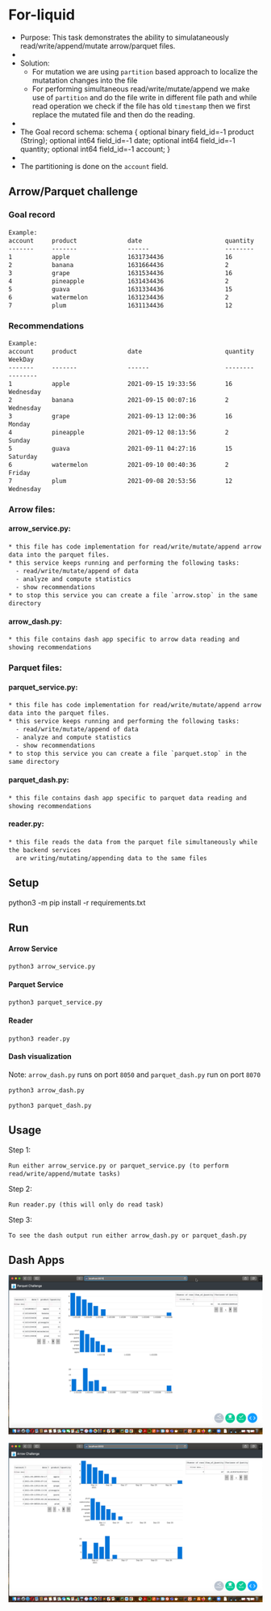 # For-liquid

* Purpose: This task demonstrates the ability to simulataneously read/write/append/mutate arrow/parquet files.
*
* Solution:
  * For mutation we are using `partition` based approach to localize the mutatation changes into the file
  * For performing simultaneous read/write/mutate/append we make use of `partition` and do the file 
    write in different file path and while read operation we check if the file has old `timestamp` then 
    we first replace the mutated file and then do the reading.
*
* The Goal record schema:
   schema {
      optional binary field_id=-1 product (String);
      optional int64 field_id=-1 date;
      optional int64 field_id=-1 quantity;
      optional int64 field_id=-1 account;
  }
*
* The partitioning is done on the `account` field.


## Arrow/Parquet challenge

### Goal record
```
Example:
account     product              date                       quantity
-------     -------              ------                     --------
1           apple                1631734436                 16
2           banana               1631664436                 2
3           grape                1631534436                 16
4           pineapple            1631434436                 2
5           guava                1631334436                 15
6           watermelon           1631234436                 2
7           plum                 1631134436                 12
```

### Recommendations
```
Example:
account     product              date                       quantity             WeekDay
-------     -------              ------                     --------             --------
1           apple                2021-09-15 19:33:56        16                   Wednesday
2           banana               2021-09-15 00:07:16        2                    Wednesday
3           grape                2021-09-13 12:00:36        16                   Monday
4           pineapple            2021-09-12 08:13:56        2                    Sunday
5           guava                2021-09-11 04:27:16        15                   Saturday
6           watermelon           2021-09-10 00:40:36        2                    Friday
7           plum                 2021-09-08 20:53:56        12                   Wednesday
```

### Arrow files:
#### arrow_service.py: 
```
* this file has code implementation for read/write/mutate/append arrow data into the parquet files.
* this service keeps running and performing the following tasks:
  - read/write/mutate/append of data
  - analyze and compute statistics
  - show recommendations
* to stop this service you can create a file `arrow.stop` in the same directory
```

#### arrow_dash.py:
```
* this file contains dash app specific to arrow data reading and showing recommendations
```

### Parquet files:
#### parquet_service.py: 
```
* this file has code implementation for read/write/mutate/append arrow data into the parquet files.
* this service keeps running and performing the following tasks:
  - read/write/mutate/append of data
  - analyze and compute statistics
  - show recommendations
* to stop this service you can create a file `parquet.stop` in the same directory
```

#### parquet_dash.py:
```
* this file contains dash app specific to parquet data reading and showing recommendations
```

####  reader.py:
```
* this file reads the data from the parquet file simultaneously while the backend services 
  are writing/mutating/appending data to the same files
```


## Setup
python3 -m pip install -r requirements.txt


## Run

#### Arrow Service
```
python3 arrow_service.py
```

#### Parquet Service
```
python3 parquet_service.py
```

#### Reader
```
python3 reader.py
```

#### Dash visualization
Note: `arrow_dash.py` runs on port `8050` and `parquet_dash.py` run on port `8070`

```
python3 arrow_dash.py
```

```
python3 parquet_dash.py
```


## Usage
Step 1: 
```
Run either arrow_service.py or parquet_service.py (to perform read/write/append/mutate tasks)
```
Step 2: 
```
Run reader.py (this will only do read task)
```
Step 3: 
```
To see the dash output run either arrow_dash.py or parquet_dash.py
```

## Dash Apps

![Parquet](/images/parquet.png)

![Arrow](/images/arrow.png)
